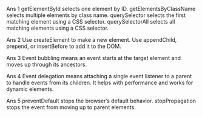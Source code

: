 Ans 1 getElementById selects one element by ID. getElementsByClassName selects multiple elements by class name. querySelector selects the first matching element using a CSS selector. querySelectorAll selects all matching elements using a CSS selector.

Ans 2 Use createElement to make a new element. Use appendChild, prepend, or insertBefore to add it to the DOM.

Ans 3 Event bubbling means an event starts at the target element and moves up through its ancestors.

Ans 4 Event delegation means attaching a single event listener to a parent to handle events from its children. It helps with performance and works for dynamic elements.

Ans 5 preventDefault stops the browser’s default behavior. stopPropagation stops the event from moving up to parent elements.